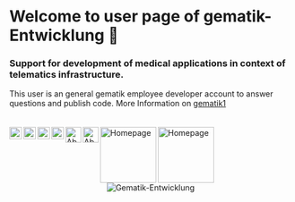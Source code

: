 # Welcome to user page of gematik-Entwicklung 👋
### Support for development of medical applications in context of telematics infrastructure.
This user is an general gematik employee developer account to answer questions and publish code. More Information on <a href="https://github.com/gematik1/">gematik1</a>
<br>
<br>
<br>
<a href="https://twitter.com/gematik1#gh-light-mode-only">
  <img align="left" alt="X gematik1 | X" width="22px" src="https://github.com/gematik1/gematik1/assets/52454541/72f1846b-7d3f-4e04-be4c-df6f2ac1947c#gh-light-mode-only" />
</a>
<a href="https://twitter.com/gematik1#gh-dark-mode-only">
  <img align="left" alt="X gematik1 | X" width="22px" src="https://github.com/gematik1/gematik1/assets/52454541/e9eb0a66-9dd4-475a-93a5-4c5d1447086a#gh-dark-mode-only" />
</a>
<a href="https://gematik.github.io/#gh-light-mode-only">
  <img align="left" alt="gematik github.io" width="22px" src="https://github.com/gematik1/gematik1/assets/52454541/237dba0b-a32d-4856-9655-c238e5829f5a#gh-light-mode-only" />
</a>
<a href="https://gematik.github.io/#gh-dark-mode-only">
  <img align="left" alt="gematik github.io" width="22px" src="https://github.com/gematik1/gematik1/assets/52454541/2dc97cd5-a56c-4894-8a00-f8d5bedc66ad#gh-dark-mode-only" />
</a>
<a href="https://de.linkedin.com/company/gematik#gh-light-mode-only">
  <img align="left" alt="Abhishek's LinkdeIN" width="28px" src="https://github.com/gematik1/gematik1/assets/52454541/eb83a288-778b-44fe-992a-1eda1ef13117#gh-light-mode-only" />
</a>
<a href="https://de.linkedin.com/company/gematik#gh-dark-mode-only">
  <img align="left" alt="Abhishek's LinkdeIN" width="28px" src="https://github.com/gematik1/gematik1/assets/52454541/369994bb-15a7-44ff-98c2-ad4477b2fe85#gh-dark-mode-only" />
</a>
<a href="https://www.gematik.de#gh-light-mode-only">
  <img align="left" alt="Homepage" width="100px" src="https://github.com/gematik1/gematik1/assets/52454541/73fd1c8e-5976-4c4c-8da1-e80e462f9cab#gh-light-mode-only" />
</a>
<a href="https://www.gematik.de#gh-dark-mode-only">
  <img align="left" alt="Homepage" width="100px" src="https://github.com/gematik1/gematik1/assets/52454541/d0e16130-3527-4563-b538-fe3c3c6c50b7#gh-dark-mode-only" />
</a>
<br>
<br>
<br>
<p align="center"> 
  <img src="https://github-readme-stats.vercel.app/api?username=Gematik-Entwicklung&show_icons=true&theme=gotham" alt="Gematik-Entwicklung" />
</p>
 

